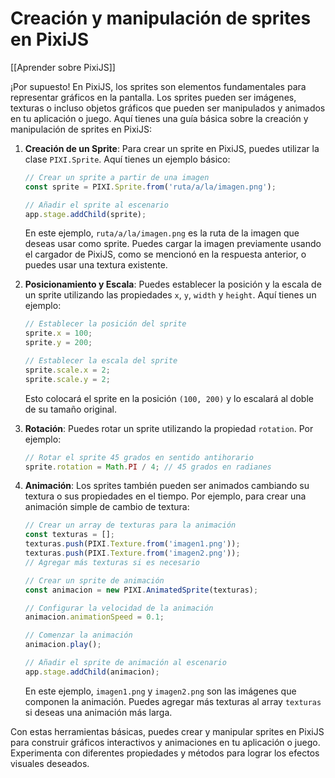 # Creación y manipulación de sprites en PixiJS

[[Aprender sobre PixiJS]]

¡Por supuesto! En PixiJS, los sprites son elementos fundamentales para representar gráficos en la pantalla. Los sprites pueden ser imágenes, texturas o incluso objetos gráficos que pueden ser manipulados y animados en tu aplicación o juego. Aquí tienes una guía básica sobre la creación y manipulación de sprites en PixiJS:

1. **Creación de un Sprite**:
   Para crear un sprite en PixiJS, puedes utilizar la clase `PIXI.Sprite`. Aquí tienes un ejemplo básico:

   ```javascript
   // Crear un sprite a partir de una imagen
   const sprite = PIXI.Sprite.from('ruta/a/la/imagen.png');

   // Añadir el sprite al escenario
   app.stage.addChild(sprite);
   ```

   En este ejemplo, `ruta/a/la/imagen.png` es la ruta de la imagen que deseas usar como sprite. Puedes cargar la imagen previamente usando el cargador de PixiJS, como se mencionó en la respuesta anterior, o puedes usar una textura existente.

2. **Posicionamiento y Escala**:
   Puedes establecer la posición y la escala de un sprite utilizando las propiedades `x`, `y`, `width` y `height`. Aquí tienes un ejemplo:

   ```javascript
   // Establecer la posición del sprite
   sprite.x = 100;
   sprite.y = 200;

   // Establecer la escala del sprite
   sprite.scale.x = 2;
   sprite.scale.y = 2;
   ```

   Esto colocará el sprite en la posición `(100, 200)` y lo escalará al doble de su tamaño original.

3. **Rotación**:
   Puedes rotar un sprite utilizando la propiedad `rotation`. Por ejemplo:

   ```javascript
   // Rotar el sprite 45 grados en sentido antihorario
   sprite.rotation = Math.PI / 4; // 45 grados en radianes
   ```

4. **Animación**:
   Los sprites también pueden ser animados cambiando su textura o sus propiedades en el tiempo. Por ejemplo, para crear una animación simple de cambio de textura:

   ```javascript
   // Crear un array de texturas para la animación
   const texturas = [];
   texturas.push(PIXI.Texture.from('imagen1.png'));
   texturas.push(PIXI.Texture.from('imagen2.png'));
   // Agregar más texturas si es necesario

   // Crear un sprite de animación
   const animacion = new PIXI.AnimatedSprite(texturas);

   // Configurar la velocidad de la animación
   animacion.animationSpeed = 0.1;

   // Comenzar la animación
   animacion.play();

   // Añadir el sprite de animación al escenario
   app.stage.addChild(animacion);
   ```

   En este ejemplo, `imagen1.png` y `imagen2.png` son las imágenes que componen la animación. Puedes agregar más texturas al array `texturas` si deseas una animación más larga.

Con estas herramientas básicas, puedes crear y manipular sprites en PixiJS para construir gráficos interactivos y animaciones en tu aplicación o juego. Experimenta con diferentes propiedades y métodos para lograr los efectos visuales deseados.